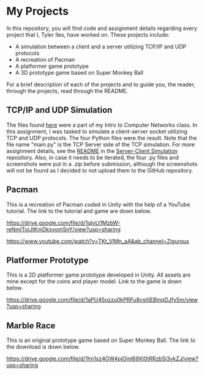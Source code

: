 # My Projects

In this repository, you will find code and assignment details regarding every project that I, Tyler Iles, have worked on. These projects include:

* A simulation between a client and a server utilizing TCP/IP and UDP protocols
* A recreation of Pacman
* A platformer game prototype
* A 3D prototype game based on Super Monkey Ball

For a brief description of each of the projects and to guide you, the reader, through the projects, read through the README.

## TCP/IP and UDP Simulation

The files found [here](Server-Client%20Simulation) were a part of my Intro to Computer Networks class. In this assignment, I was tasked to simulate a client-server socket utilizing TCP and UDP protocols. The four Python files were the result. Note that the file name "main.py" is the TCP Server side of the TCP simulation. For more assignment details, see the [README](Server-Client%20Simulation/README.md) in the [Server-Client Simulation](Server-Client%20Simulation) repository. Also, in case it needs to be iterated, the four .py files and screenshots were put in a .zip before submission, although the screenshots will not be found as I decided to not upload them to the GitHub repository.

## Pacman
This is a recreation of Pacman coded in Unity with the help of a YouTube tutorial. The link to the tutorial and game are down below.

https://drive.google.com/file/d/1qlvLt1MzbW-reNmIToiJtKmDksvomSnY/view?usp=sharing

https://www.youtube.com/watch?v=TKt_VlMn_aA&ab_channel=Zigurous

## Platformer Prototype
This is a 2D platformer game prototype developed in Unity. All assets are mine except for the coins and player model. Link to the game is down below.

https://drive.google.com/file/d/1aPU45ozzu0kPRFu8vstIiEBjnqDJfy5m/view?usp=sharing

## Marble Race
This is an original prototype game based on Super Monkey Ball. The link to the download is down below.

https://drive.google.com/file/d/1hn1sz4GW4pjOinl69XI0tRRzb5i3vkZJ/view?usp=sharing
